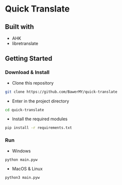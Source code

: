 # Quick Translate
## Built with
* AHK
* libretranslate

## Getting Started
### Download & Install
* Clone this repository
```sh
git clone https://github.com/BawerMY/quick-translate
```
* Enter in the project directory
```sh
cd quick-translate
```
* Install the required modules
```sh
pip install -r requirements.txt
```
### Run
* Windows
```sh
python main.pyw
```
* MacOS & Linux
```sh
python3 main.pyw
```
